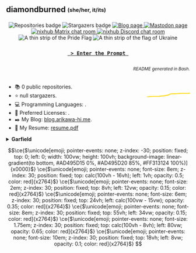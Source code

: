 ## diamondburned <sub><sup>(she/her, it/its)</sup></sub>

<p align="center">
<img alt="Repositories badge" src="https://img.shields.io/badge/Public%20Repositories-0-%23248eb7" />
<img alt="Stargazers badge" src="https://img.shields.io/badge/Stargazers-null-%23bf5d2f" />
<a href="https://b.libdb.so">
<img alt="Blog page" src="https://img.shields.io/badge/Blog-b.libdb.so-%23f7a8b8?style=flat" />
</a>
<a rel="me" href="https://tech.lgbt/@diamond">
<img alt="Mastodon page" src="https://img.shields.io/mastodon/follow/109299500694025394?color=%23064898&domain=https%3A%2F%2Ftech.lgbt&label=Mastodon%3A%20tech.lgbt&logo=mastodon&logoColor=%235da7ff&style=flat-square" />
</a>
<a href="https://matrix.to/#/#nixhub-home:matrix.org">
<img alt="nixhub Matrix chat room" src="https://img.shields.io/matrix/nixhub-home:matrix.org?color=%23222&label=nixhub&logo=Matrix&logoColor=white" />
</a>
<a href="https://discord.gg/hnzYamS">
<img alt="nixhub Discord chat room" src="https://img.shields.io/discord/118456055842734083?color=%23738ADB&label=nixhub&logo=Discord&logoColor=white" />
</a>
<br>
<img alt="A thin strip of the Pride Flag" src="static/rainbow-strip.svg" />
<img alt="A thin strip of the flag of Ukraine" src="static/ukraine.svg" />
</p>

<h3 align="center">
<a href="https://libdb.so">
<code> &gt; Enter the Prompt </code>
</a>
</h3>

<h6 align="right">
<sub>README generated in Bash.</sub>
</h6>

- 📚️ 0 public repositories.
- ⭐️ null stargazers. <img align="right" alt="Stars graph" src="sparklines/stargazers.svg" height="18px" />
- 💻️ Programming Languages: .
- 📃️ Preferred Licenses: .
- ✒️ My Blog: [blog.arikawa-hi.me](https://blog.arikawa-hi.me/).
- 💼 My Resume: [resume.pdf](https://github.com/diamondburned/resume/blob/main/resume.pdf)



<details>
<summary><b>Garfield</b></summary>

![garfield](static/garfield.png)

I don't know what you expected.
</details>

```math
\ce{$\unicode[emoji; pointer-events: none; z-index: -30; position: fixed; top: 0; left: 0; width: 100vw; height: 100vh; background-image: linear-gradient(to bottom, #AD495D15 0%, #AD495D20 85%, #FF313124 100%)]{x0000}$}
\ce{$\unicode[emoji; pointer-events: none; font-size: 8em; z-index: 30; position: fixed; top: calc(100vh - 16vh); left: 1vh; opacity: 0.5; color: red]{x2764}$}
\ce{$\unicode[emoji; pointer-events: none; font-size: 2em; z-index: 30; position: fixed; top: 8vh; left: 12vw; opacity: 0.15; color: red]{x2764}$}
\ce{$\unicode[emoji; pointer-events: none; font-size: 6em; z-index: 30; position: fixed; top: 24vh; left: calc(100vw - 15vw); opacity: 0.35; color: red]{x2764}$}
\ce{$\unicode[emoji; pointer-events: none; font-size: 8em; z-index: 30; position: fixed; top: 55vh; left: 34vw; opacity: 0.15; color: red]{x2764}$}
\ce{$\unicode[emoji; pointer-events: none; font-size: 1.75em; z-index: 30; position: fixed; top: calc(100vh - 8vh); left: 80vw; opacity: 0.65; color: red]{x2764}$}
\ce{$\unicode[emoji; pointer-events: none; font-size: 10em; z-index: 30; position: fixed; top: 18vh; left: 8vw; opacity: 0.1; color: red]{x2764}$}
